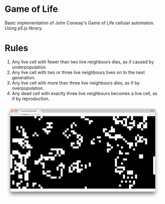 # Game of Life
Basic implementation of John Conway's Game of Life cellular automaton.
Using p5.js library.

# Rules
1. Any live cell with fewer than two live neighbours dies, as if caused by underpopulation.
2. Any live cell with two or three live neighbours lives on to the next generation.
3. Any live cell with more than three live neighbours dies, as if by overpopulation.
4. Any dead cell with exactly three live neighbours becomes a live cell, as if by reproduction.

![Game of Life](gameoflife.png)
